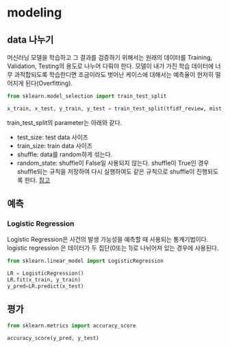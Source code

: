 # modeling

## data 나누기

머신러닝 모델을 학습하고 그 결과를 검증하기 위해서는 원래의 데이터를 Training, Validation, Testing의 용도로 나누어 다뤄야 한다. 모델이 내가 가진 학습 데이터에 너무 과적합되도록 학습한디면 조금이라도 벗어난 케이스에 대해서는 예측율이 현저히 떨어지게 된다(Overfitting).

```python
from sklearn.model_selection import train_test_split

x_train, x_test, y_train, y_test = train_test_split(tfidf_review, mist_review["Overall"], test_size = 0.3, random_state=0)
```

train_test_split의 parameter는 아래와 같다.

* test_size: test data 사이즈
* train_size: train data 사이즈
* shuffle: data를 random하게 섞는다.
* random_state: shuffle이 False일 사용되지 않는다. shuffle이 True인 경우 shuffle되는 규칙을 저장하여 다시 실행하여도 같은 규칙으로 shuffle이 진행되도록 한다. [참고](https://stackoverflow.com/questions/58955816/difference-between-shuffle-and-random-state-in-train-test-split)

## 예측

### Logistic Regression

Logistic Regression은 사건의 발생 가능성을 예측할 때 사용되는 통계기법이다. logistic regression 은 데이터가 두 집단(0또는 1)로 나뉘어져 있는 경우에 사용된다.

```python
from sklearn.linear_model import LogisticRegression

LR = LogisticRegression()
LR.fit(x_train, y_train)
y_pred=LR.predict(x_test)
```

## 평가

```python
from sklearn.metrics import accuracy_score

accuracy_score(y_pred, y_test)
```